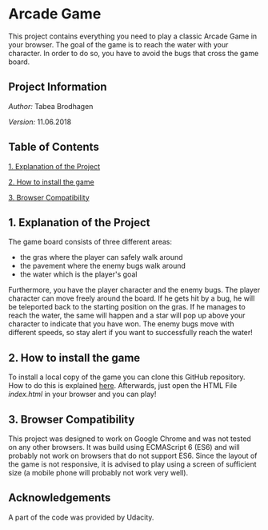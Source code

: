 # Arcade Game

This project contains everything you need to play a classic Arcade Game in your browser.
The goal of the game is to reach the water with your character. In order to do so, you have to avoid the bugs that cross the game board.

## Project Information

*Author:* Tabea Brodhagen

*Version:* 11.06.2018

## Table of Contents

[1. Explanation of the Project](#1-explanation-of-the-project)

[2. How to install the game](#2-how-to-install-the-game)

[3. Browser Compatibility](#3-browser-compatibility)

## 1. Explanation of the Project
The game board consists of three different areas: 
* the gras where the player can safely walk around
* the pavement where the enemy bugs walk around
* the water which is the player's goal

Furthermore, you have the player character and the enemy bugs.
The player character can move freely around the board. If he gets hit by a bug, he will be teleported back to the starting position on the gras. If he manages to reach the water, the same will happen and a star will pop up above your character to indicate that you have won. The enemy bugs move with different speeds, so stay alert if you want to successfully reach the water!

## 2. How to install the game
To install a local copy of the game you can clone this GitHub repository. How to do this is explained [here](https://help.github.com/articles/cloning-a-repository/). Afterwards, just open the HTML File *index.html* in your browser and you can play!

## 3. Browser Compatibility

This project was designed to work on Google Chrome and was not tested on any other browsers. It was build using ECMAScript 6 (ES6) and will probably not work on browsers that do not support ES6. 
Since the layout of the game is not responsive, it is advised to play using a screen of sufficient size (a mobile phone will probably not work very well).

## Acknowledgements
A part of the code was provided by Udacity.
